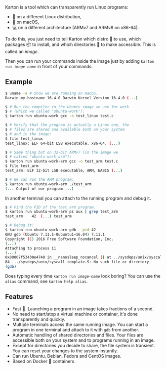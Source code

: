 Karton is a tool which can transparently run Linux programs:

* 🐧 on a different Linux distribution,
* 🍎 on macOS,
* 💻 on a different architecture (ARMv7 and ARMv8 on x86-64).

To do this, you just need to tell Karton which distro 🐧 to use, which packages 📦 to install, and which directories 📂 to make accessible. This is called an *image*.

Then you can run your commands inside the image just by adding <code>karton run <i>image-name</i></code> in front of your commands.


Example
-------

``` sh
$ uname -a # Show we are running on macOS.
Darwin my-hostname 16.4.0 Darwin Kernel Version 16.4.0 (...)

$ # Run the compiler in the Ubuntu image we use for work
$ # (which we called "ubuntu-work"):
$ karton run ubuntu-work gcc -o test_linux test.c

$ # Verify that the program is actually a Linux one, the
$ # files are shared and available both on your system
$ # and in the image:
$ file test_linux
test_linux: ELF 64-bit LSB executable, x86-64, (...)

$ # Same thing but on 32-bit ARMv7 (in the image we
$ # called "ubuntu-work-arm"):
$ karton run ubuntu-work-arm gcc -o test_arm test.c
$ file test_arm
test_arm: ELF 32-bit LSB executable, ARM, EABI5 (...)

$ # We can run the ARM program:
$ karton run ubuntu-work-arm ./test_arm
(... Output of our program ...)
```

In another terminal you can attach to the running program and debug it.

``` sh
$ # Find the PID of the test_arm program.
$ karton run ubuntu-work-arm ps aux | grep test_arm
test_arm    42  (...) test_arm

$ # Debug it!
$ karton run ubuntu-work-arm gdb --pid 42
GNU gdb (Ubuntu 7.11.1-0ubuntu1~16.04) 7.11.1
Copyright (C) 2016 Free Software Foundation, Inc.
(...)
Attaching to process 11
(...)
0x00007f53430e4740 in __nanosleep_nocancel () at ../sysdeps/unix/syscall-template.S:84
84	../sysdeps/unix/syscall-template.S: No such file or directory.
(gdb)
```

Does typing every time <code>karton run <i>image-name</i></code> look boring? You can use the `alias` command, see `karton help alias`.


Features
--------

* Fast 🏃. Launching a program in an image takes fractions of a second.
* No need to start/stop a virtual machine or container, it's done transparently and quickly.
* Multiple terminals access the same running image. You can start a program in one terminal and attach to it with `gdb` from another.
* Automatic handling of shared directories and files. Your files are accessible both on your system and to programs running in an image.
* Except for directories you decide to share, the file system is transient. You can reset your changes to the system instantly.
* Can run Ubuntu, Debian, Fedora and CentOS images.
* Based on Docker 🐳 containers.
